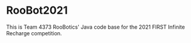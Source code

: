 # RooBot2021

This is Team 4373 RooBotics' Java code base for the 2021 FIRST Infinite Recharge competition.
